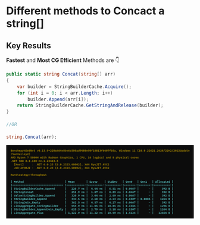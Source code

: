 # Different methods to Concact a string[]

## Key Results

**Fastest** and **Most CG Efficient**  Methods are 👇

```cs
public static string Concat(string[] arr)
{
    var builder = StringBuilderCache.Acquire();
    for (int i = 0; i < arr.Length; i++)
        builder.Append(arr[i]);
    return StringBuilderCache.GetStringAndRelease(builder);
}

//OR

string.Concat(arr);
```

![Benchmark](Benchmark.png)